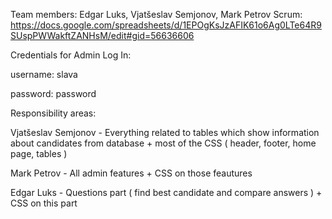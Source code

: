 Team members: Edgar Luks, Vjatšeslav Semjonov, Mark Petrov
Scrum: https://docs.google.com/spreadsheets/d/1EPOgKsJzAFIK61o6Ag0LTe64R9SUspPWWakftZANHsM/edit#gid=56636606

Credentials for Admin Log In:

username: slava

password: password

Responsibility areas:

Vjatšeslav Semjonov - Everything related to tables which show information about candidates from database + most of the CSS ( header, footer, home page, tables )

Mark Petrov - All admin features + CSS on those feautures

Edgar Luks - Questions part ( find best candidate and compare answers ) + CSS on this part

